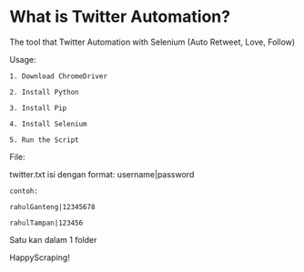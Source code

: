# What is Twitter Automation?

The tool that Twitter Automation with Selenium (Auto Retweet, Love, Follow)

Usage:

    1. Download ChromeDriver

    2. Install Python

    3. Install Pip

    4. Install Selenium

    5. Run the Script

    
    
File: 

twitter.txt
    isi dengan format: username|password
  
    contoh: 
  
    rahulGanteng|12345678
  
    rahulTampan|123456
    
 
Satu kan dalam 1 folder
      
HappyScraping!
